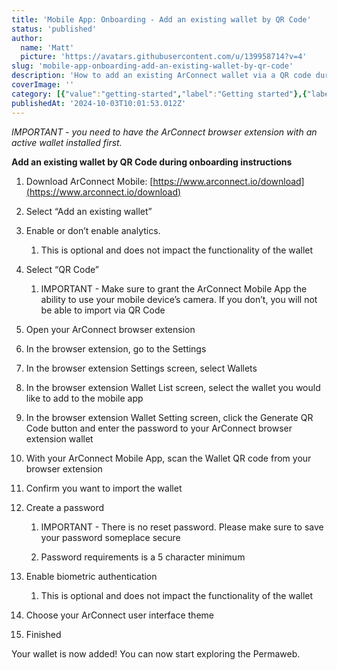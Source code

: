 ```yaml
---
title: 'Mobile App: Onboarding - Add an existing wallet by QR Code'
status: 'published'
author:
  name: 'Matt'
  picture: 'https://avatars.githubusercontent.com/u/139958714?v=4'
slug: 'mobile-app-onboarding-add-an-existing-wallet-by-qr-code'
description: 'How to add an existing ArConnect wallet via a QR code during ArConnect mobile app onboarding'
coverImage: ''
category: [{"value":"getting-started","label":"Getting started"},{"label":"Mobile app","value":"mobile-app"}]
publishedAt: '2024-10-03T10:01:53.012Z'
---
```


*IMPORTANT - you need to have the ArConnect browser extension with an active wallet installed first.*

**Add an existing wallet by QR Code during onboarding instructions**

1. Download ArConnect Mobile: [https://www.arconnect.io/download](https://www.arconnect.io/download)

2. Select “Add an existing wallet”

3. Enable or don’t enable analytics.

    1. This is optional and does not impact the functionality of the wallet

    <!-- -->

4. Select “QR Code”

    1. IMPORTANT - Make sure to grant the ArConnect Mobile App the ability to use your mobile device’s camera. If you don’t, you will not be able to import via QR Code

    <!-- -->

5. Open your ArConnect browser extension

6. In the browser extension, go to the Settings

7. In the browser extension Settings screen, select Wallets

8. In the browser extension Wallet List screen, select the wallet you would like to add to the mobile app

9. In the browser extension Wallet Setting screen, click the Generate QR Code button and enter the password to your ArConnect browser extension wallet

10. With your ArConnect Mobile App, scan the Wallet QR code from your browser extension

11. Confirm you want to import the wallet

12. Create a password

    1. IMPORTANT - There is no reset password. Please make sure to save your password someplace secure

    2. Password requirements is a 5 character minimum

    <!-- -->

13. Enable biometric authentication

    1. This is optional and does not impact the functionality of the wallet

    <!-- -->

14. Choose your ArConnect user interface theme

15. Finished

Your wallet is now added! You can now start exploring the Permaweb.

